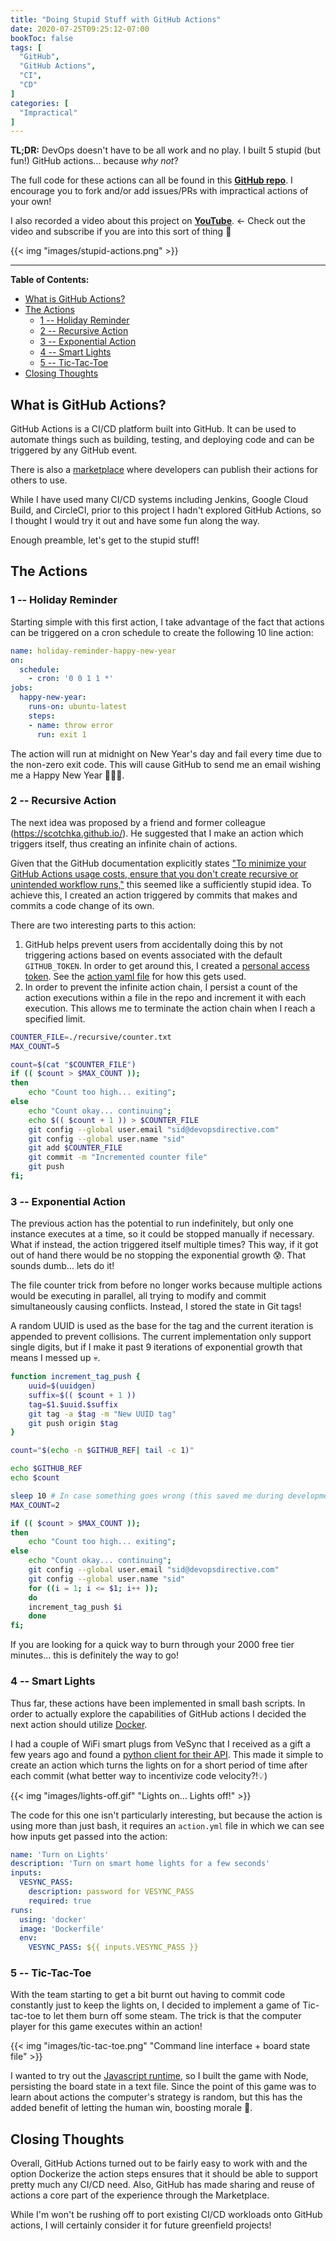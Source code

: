 ```yaml
---
title: "Doing Stupid Stuff with GitHub Actions"
date: 2020-07-25T09:25:12-07:00
bookToc: false
tags: [
  "GitHub",
  "GitHub Actions",
  "CI",
  "CD"
]
categories: [
  "Impractical"
]
---
```

 
**TL;DR:** DevOps doesn't have to be all work and no play. I built 5 stupid (but fun!) GitHub actions... because *why not*?

The full code for these actions can all be found in this **[GitHub repo](https://github.com/sidpalas/stupid-actions)**. I encourage you to fork and/or add issues/PRs with impractical actions of your own!

I also recorded a video about this project on **[YouTube](https://www.youtube.com/watch?v=w7-ugGAYVCo)**. ← Check out the video and subscribe if you are into this sort of thing 🙏

{{< img "images/stupid-actions.png" >}}

<!--more--> 

---

**Table of Contents:**
- [What is GitHub Actions?](#what-is-github-actions)
- [The Actions](#the-actions)
  - [1 -- Holiday Reminder](#1----holiday-reminder)
  - [2 -- Recursive Action](#2----recursive-action)
  - [3 -- Exponential Action](#3----exponential-action)
  - [4 -- Smart Lights](#4----smart-lights)
  - [5 -- Tic-Tac-Toe](#5----tic-tac-toe)
- [Closing Thoughts](#closing-thoughts)

## What is GitHub Actions?

GitHub Actions is a CI/CD platform built into GitHub. It can be used to automate things such as building, testing, and deploying code and can be triggered by any GitHub event.

There is also a [marketplace](https://github.com/marketplace?type=actions) where developers can publish their actions for others to use.

While I have used many CI/CD systems including Jenkins, Google Cloud Build, and CircleCI, prior to this project I hadn't explored GitHub Actions, so I thought I would try it out and have some fun along the way.

Enough preamble, let's get to the stupid stuff!

## The Actions

### 1 -- Holiday Reminder

Starting simple with this first action, I take advantage of the fact that actions can be triggered on a cron schedule to create the following 10 line action:

```yaml
name: holiday-reminder-happy-new-year
on:
  schedule:
    - cron: '0 0 1 1 *'
jobs:
  happy-new-year:
    runs-on: ubuntu-latest
    steps:
    - name: throw error
      run: exit 1
```

The action will run at midnight on New Year's day and fail every time due to the non-zero exit code. This will cause GitHub to send me an email wishing me a Happy New Year 🎉🎉🎉.

### 2 -- Recursive Action

The next idea was proposed by a friend and former colleague (https://scotchka.github.io/). He suggested that I make an action which triggers itself, thus creating an infinite chain of actions.

Given that the GitHub documentation explicitly states ["To minimize your GitHub Actions usage costs, ensure that you don't create recursive or unintended workflow runs,"](https://docs.github.com/en/actions/reference/events-that-trigger-workflows#triggering-new-workflows-using-a-personal-access-token) this seemed like a sufficiently stupid idea. To achieve this, I created an action triggered by commits that makes and commits a code change of its own.

There are two interesting parts to this action:
1) GitHub helps prevent users from accidentally doing this by not triggering actions based on events associated with the default `GITHUB_TOKEN`. In order to get around this, I created a [personal access token](https://docs.github.com/en/github/authenticating-to-github/creating-a-personal-access-token). See the [action yaml file](https://github.com/sidpalas/stupid-actions/blob/master/.github/workflows/recursive.yml) for how this gets used.
2) In order to prevent the infinite action chain, I persist a count of the action executions within a file in the repo and increment it with each execution. This allows me to terminate the action chain when I reach a specified limit.

```bash
COUNTER_FILE=./recursive/counter.txt
MAX_COUNT=5

count=$(cat "$COUNTER_FILE") 
if (( $count > $MAX_COUNT ));
then 
    echo "Count too high... exiting";
else
    echo "Count okay... continuing";
    echo $(( $count + 1 )) > $COUNTER_FILE
    git config --global user.email "sid@devopsdirective.com"
    git config --global user.name "sid"
    git add $COUNTER_FILE
    git commit -m "Incremented counter file"
    git push 
fi; 
```

### 3 -- Exponential Action

The previous action has the potential to run indefinitely, but only one instance executes at a time, so it could be stopped manually if necessary. What if instead, the action triggered itself multiple times? This way, if it got out of hand there would be no stopping the exponential growth 😰. That sounds dumb... lets do it!

The file counter trick from before no longer works because multiple actions would be executing in parallel, all trying to modify and commit simultaneously causing conflicts. Instead, I stored the state in Git tags!

A random UUID is used as the base for the tag and the current iteration is appended to prevent collisions. The current implementation only support single digits, but if I make it past 9 iterations of exponential growth that means I messed up 💀.

```bash
function increment_tag_push {
    uuid=$(uuidgen)
    suffix=$(( $count + 1 ))
    tag=$1.$uuid.$suffix
    git tag -a $tag -m "New UUID tag"
    git push origin $tag
}

count="$(echo -n $GITHUB_REF| tail -c 1)"

echo $GITHUB_REF
echo $count

sleep 10 # In case something goes wrong (this saved me during development 😳)
MAX_COUNT=2

if (( $count > $MAX_COUNT ));
then 
    echo "Count too high... exiting";
else
    echo "Count okay... continuing";
    git config --global user.email "sid@devopsdirective.com"
    git config --global user.name "sid"
    for ((i = 1; i <= $1; i++ ));
    do
    increment_tag_push $i
    done
fi; 
```

If you are looking for a quick way to burn through your 2000 free tier minutes... this is definitely the way to go!

### 4 -- Smart Lights

Thus far, these actions have been implemented in small bash scripts. In order to actually explore the capabilities of GitHub actions I decided the next action should utilize [Docker](https://docs.github.com/en/actions/creating-actions/creating-a-docker-container-action). 

I had a couple of WiFi smart plugs from VeSync that I received as a gift a few years ago and found a [python client for their API](https://pypi.org/project/pyvesync/). This made it simple to create an action which turns the lights on for a short period of time after each commit (what better way to incentivize code velocity?!💡)

{{< img "images/lights-off.gif" "Lights on... Lights off!" >}}

The code for this one isn't particularly interesting, but because the action is using more than just bash, it requires an `action.yml` file in which we can see how inputs get passed into the action:

```yaml
name: 'Turn on Lights'
description: 'Turn on smart home lights for a few seconds'
inputs:
  VESYNC_PASS:  
    description: password for VESYNC_PASS
    required: true
runs:
  using: 'docker'
  image: 'Dockerfile'
  env:
    VESYNC_PASS: ${{ inputs.VESYNC_PASS }}
```

### 5 -- Tic-Tac-Toe

With the team starting to get a bit burnt out having to commit code constantly just to keep the lights on, I decided to implement a game of Tic-tac-toe to let them burn off some steam. The trick is that the computer player for this game executes within an action!

{{< img "images/tic-tac-toe.png" "Command line interface + board state file" >}}

I wanted to try out the [Javascript runtime](https://docs.github.com/en/actions/creating-actions/creating-a-javascript-action), so I built the game with Node, persisting the board state in a text file. Since the point of this game was to learn about actions the computer's strategy is random, but this has the added benefit of letting the human win, boosting morale 🤔.

## Closing Thoughts

Overall, GitHub Actions turned out to be fairly easy to work with and the option Dockerize the action steps ensures that it should be able to support pretty much any CI/CD need. Also, GitHub has made sharing and reuse of actions a core part of the experience through the Marketplace. 

While I'm won't be rushing off to port existing CI/CD workloads onto GitHub actions, I will certainly consider it for future greenfield projects!